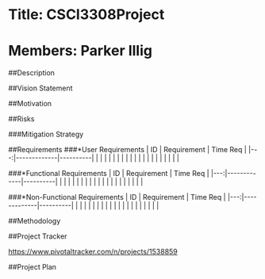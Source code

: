 # Title: CSCI3308Project
# Members: Parker Illig

##Description

##Vision Statement

##Motivation

##Risks

###Mitigation Strategy

##Requirements
###*User Requirements
| ID | Requirement | Time Req |
|---:|-------------|----------|
|    |             |          |
|    |             |          |
|    |             |          |
|    |             |          |
|    |             |          |

###*Functional Requirements
| ID | Requirement | Time Req |
|---:|-------------|----------|
|    |             |          |
|    |             |          |
|    |             |          |
|    |             |          |
|    |             |          |

###*Non-Functional Requirements
| ID | Requirement | Time Req |
|---:|-------------|----------|
|    |             |          |
|    |             |          |
|    |             |          |
|    |             |          |
|    |             |          |

##Methodology

##Project Tracker

https://www.pivotaltracker.com/n/projects/1538859


##Project Plan


